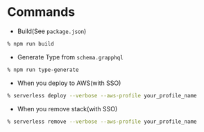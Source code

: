 # Commands
- Build(See `package.json`)
```sh
% npm run build
```

- Generate Type from `schema.grapphql`
```sh
% npm run type-generate
```

- When you deploy to AWS(with SSO)
```sh
% serverless deploy --verbose --aws-profile your_profile_name
```

- When you remove stack(with SSO)
```sh
% serverless remove --verbose --aws-profile your_profile_name
```

